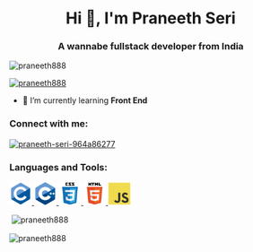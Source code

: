 <h1 align="center">Hi 👋, I'm Praneeth Seri</h1>
<h3 align="center">A wannabe fullstack developer from India</h3>

<p align="left"> <img src="https://komarev.com/ghpvc/?username=praneeth888&label=Profile%20views&color=0e75b6&style=flat" alt="praneeth888" /> </p>

<p align="left"> <a href="https://github.com/ryo-ma/github-profile-trophy"><img src="https://github-profile-trophy.vercel.app/?username=praneeth888" alt="praneeth888" /></a> </p>

- 🌱 I’m currently learning **Front End**

<h3 align="left">Connect with me:</h3>
<p align="left">
<a href="https://linkedin.com/in/praneeth-seri-964a86277" target="blank"><img align="center" src="https://raw.githubusercontent.com/rahuldkjain/github-profile-readme-generator/master/src/images/icons/Social/linked-in-alt.svg" alt="praneeth-seri-964a86277" height="30" width="40" /></a>
</p>

<h3 align="left">Languages and Tools:</h3>
<p align="left"> <a href="https://www.cprogramming.com/" target="_blank" rel="noreferrer"> <img src="https://raw.githubusercontent.com/devicons/devicon/master/icons/c/c-original.svg" alt="c" width="40" height="40"/> </a> <a href="https://www.w3schools.com/cpp/" target="_blank" rel="noreferrer"> <img src="https://raw.githubusercontent.com/devicons/devicon/master/icons/cplusplus/cplusplus-original.svg" alt="cplusplus" width="40" height="40"/> </a> <a href="https://www.w3schools.com/css/" target="_blank" rel="noreferrer"> <img src="https://raw.githubusercontent.com/devicons/devicon/master/icons/css3/css3-original-wordmark.svg" alt="css3" width="40" height="40"/> </a> <a href="https://www.w3.org/html/" target="_blank" rel="noreferrer"> <img src="https://raw.githubusercontent.com/devicons/devicon/master/icons/html5/html5-original-wordmark.svg" alt="html5" width="40" height="40"/> </a> <a href="https://developer.mozilla.org/en-US/docs/Web/JavaScript" target="_blank" rel="noreferrer"> <img src="https://raw.githubusercontent.com/devicons/devicon/master/icons/javascript/javascript-original.svg" alt="javascript" width="40" height="40"/> </a> </p>

<p>&nbsp;<img align="center" src="https://github-readme-stats.vercel.app/api?username=praneeth888&show_icons=true&locale=en" alt="praneeth888" /></p>

<p><img align="center" src="https://github-readme-streak-stats.herokuapp.com/?user=praneeth888&" alt="praneeth888" /></p>
